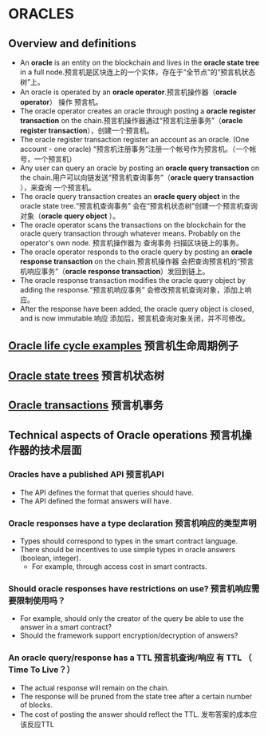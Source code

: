 # ORACLES

## Overview and definitions

- An **oracle** is an entity on the blockchain and lives in the **oracle state tree** in a full node.预言机是区块连上的一个实体，存在于“全节点”的“预言机状态树”上。
- An oracle is operated by an **oracle operator**.预言机操作器（**oracle operator**） 操作 预言机。
- The oracle operator creates an oracle through posting a **oracle register transaction** on the chain.预言机操作器通过“预言机注册事务”（**oracle register transaction**），创建一个预言机。
- The oracle register transaction register an account as an oracle. (One account - one oracle)  “预言机注册事务”注册一个帐号作为预言机。（一个帐号，一个预言机）
- Any user can query an oracle by posting an  **oracle query transaction** on the chain.用户可以向链发送“预言机查询事务”（**oracle query transaction** ），来查询 一个预言机。
- The oracle query transaction creates an **oracle query object** in the oracle state tree.“预言机查询事务” 会在“预言机状态树”创建一个预言机查询对象（**oracle query object** ）。
- The oracle operator scans the transactions on the blockchain for the
  oracle query transaction through whatever means. Probably on the operator's own node. 预言机操作器为 查询事务 扫描区块链上的事务。
- The oracle operator responds to the oracle query by posting an **oracle response transaction** on the chain.预言机操作器 会把查询预言机的“预言机响应事务”（**oracle response transaction**）发回到链上。
- The oracle response transaction modifies the oracle query object by adding the response.“预言机响应事务” 会修改预言机查询对象，添加上响应。
- After the response have been added, the oracle query object is closed, and is now immutable.响应 添加后，预言机查询对象关闭，并不可修改。

## [Oracle life cycle examples](./oracle_life_cycle.md) 预言机生命周期例子 

## [Oracle state trees](./oracle_state_tree.md) 预言机状态树

## [Oracle transactions](./oracle_transactions.md) 预言机事务

## Technical aspects of Oracle operations 预言机操作器的技术层面

### Oracles have a published API 预言机API

- The API defines the format that queries should have.
- The API defined the format answers will have.

### Oracle responses have a type declaration 预言机响应的类型声明
- Types should correspond to types in the smart contract language.
- There should be incentives to use simple types in oracle answers (boolean, integer).
  - For example, through access cost in smart contracts.

### Should oracle responses have restrictions on use? 预言机响应需要限制使用吗？
- For example, should only the creator of the query be able to use the
  answer in a smart contract?
- Should the framework support encryption/decryption of answers?

### An oracle query/response has a TTL 预言机查询/响应 有 TTL （ Time To Live？）
- The actual response will remain on the chain.
- The response will be pruned from the state tree after a certain number of blocks.
- The cost of posting the answer should reflect the TTL. 发布答案的成本应该反应TTL
